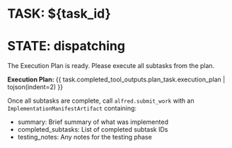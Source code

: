 # TASK: ${task_id}
# STATE: dispatching

The Execution Plan is ready. Please execute all subtasks from the plan.

**Execution Plan:**
{{ task.completed_tool_outputs.plan_task.execution_plan | tojson(indent=2) }}

Once all subtasks are complete, call `alfred.submit_work` with an `ImplementationManifestArtifact` containing:
- summary: Brief summary of what was implemented
- completed_subtasks: List of completed subtask IDs
- testing_notes: Any notes for the testing phase